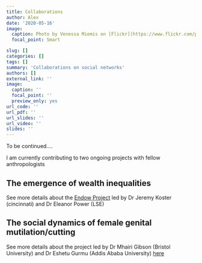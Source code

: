 ```yaml
---
title: Collaborations
author: Alex
date: '2020-05-16'
image:
  caption: Photo by Venessa Miemis on [Flickr](https://www.flickr.com/photos/91869752@N00/4756760521)
  focal_point: Smart

slug: []
categories: []
tags: []
summary: 'Collaborations on social networks'
authors: []
external_link: ''
image:
  caption: ''
  focal_point: ''
  preview_only: yes
url_code: ''
url_pdf: ''
url_slides: ''
url_video: ''
slides: ''
---
```


To be continued....

I am currently contributing to two ongoing projects with fellow anthropologists

## The emergence of wealth inequalities
See more details about the [Endow Project](https://endowproject.github.io/about-us/) led by Dr Jeremy Koster (cincinnati) and Dr Eleanor Power (LSE)

## The social dynamics of female genital mutilation/cutting 
See more details about the project  led by Dr Mhairi Gibson (Bristol University) and Dr Eshetu Gurmu (Addis Ababa University) [here](https://www.thebritishacademy.ac.uk/projects/heritage-dignity-violence-social-dynamics-female-genital-mutilation-cutting/)

